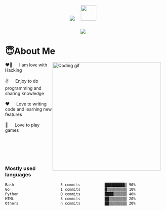   <h1 align="center">
  <img src="https://readme-typing-svg.herokuapp.com/?color=f44f4f&size=50&center=true&vCenter=true&width=450&lines=Hello+there!;+I%27m+Sumeet+Singh">
  &nbsp; <img src="https://media.giphy.com/media/WUlplcMpOCEmTGBtBW/giphy.gif" width="50">
</h1>
<p align="center">
<img src="https://pbs.twimg.com/media/EyAeRWiWEAEHHTW?format=jpg&name=medium">
</p>
  


# 😇About Me
<p>
 <img align="right" width="350" src="/assets/programmer.gif" alt="Coding gif" />
  
 ❤️‍🔥 &emsp; I am love with Hacking <br/><br/>
 ✌️ &emsp; Enjoy to do programming and sharing knowledge <br/><br/>
 ❤️ &emsp; Love to writing code and learning new features<br/><br/>
 📧 &emsp; Love to play games<br/><br/>
 

</p>

<br/>
<br/>
<br/>

### Mostly used languages

<!-- <img src="https://github-readme-stats.vercel.app/api/top-langs/?username=R0X4R&layout=compact" width="45%">&nbsp; 
<img src="https://github-readme-stats.vercel.app/api?username=R0X4R&show_icons=true" width="45%">
<p align="center">
  <img src="https://github-readme-streak-stats.herokuapp.com/?user=R0X4R">
</p> -->

```bash
Bash                     5 commits           █████████▒ 90%
Go                       1 commits           █▒▒▒▒▒▒▒▒▒ 10%
Python                   0 commits           ████▒▒▒▒▒▒ 40%  
HTML                     3 commits           ██▒▒▒▒▒▒▒▒ 20% 
Others                   n commits           ██▒▒▒▒▒▒▒▒ 20%
```
